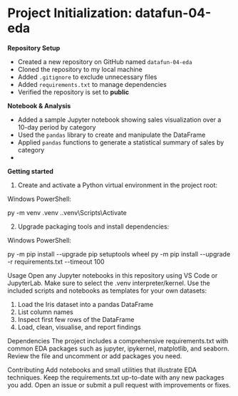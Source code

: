 # Project Initialization: datafun-04-eda

**Repository Setup**
-  Created a new repository on GitHub named `datafun-04-eda`
-  Cloned the repository to my local machine
-  Added `.gitignore` to exclude unnecessary files
-  Added `requirements.txt` to manage dependencies
-  Verified the repository is set to **public**

**Notebook & Analysis**
-  Added a sample Jupyter notebook showing sales visualization over a 10-day period by category
-  Used the `pandas` library to create and manipulate the DataFrame
-  Applied `pandas` functions to generate a statistical summary of sales by category
-  
**Getting started**
1. Create and activate a Python virtual environment in the project root:

Windows PowerShell:

py -m venv .venv
.\.venv\Scripts\Activate

2. Upgrade packaging tools and install dependencies:

Windows PowerShell:

py -m pip install --upgrade pip setuptools wheel
py -m pip install --upgrade -r requirements.txt --timeout 100

Usage
Open any Jupyter notebooks in this repository using VS Code or JupyterLab. Make sure to select the .venv interpreter/kernel.
Use the included scripts and notebooks as templates for your own datasets:
1. Load the Iris dataset into a pandas DataFrame  
2. List column names  
3. Inspect first few rows of the DataFrame   
4. Load, clean, visualise, and report findings    

Dependencies
The project includes a comprehensive requirements.txt with common EDA packages such as jupyter, ipykernel, matplotlib, and seaborn. Review the file and uncomment or add packages you need.

Contributing
Add notebooks and small utilities that illustrate EDA techniques.
Keep the requirements.txt up-to-date with any new packages you add.
Open an issue or submit a pull request with improvements or fixes.